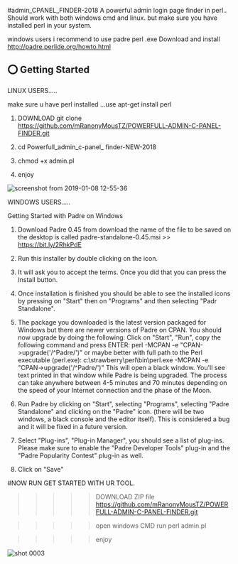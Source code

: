 #admin_CPANEL_FINDER-2018
A powerful admin login page finder in perl.. Should work with both windows cmd and linux. 
but make sure you have installed perl in your system.

windows users i recommend to use padre perl .exe Download and install http://padre.perlide.org/howto.html



## ⭕️ Getting Started

LINUX USERS.....

make sure u have perl installed ...use apt-get install perl

1. DOWNLOAD git clone https://github.com/mRanonyMousTZ/POWERFULL-ADMIN-C-PANEL-FINDER.git

2. cd Powerfull_admin_c-panel_ finder-NEW-2018

3. chmod +x admin.pl

4. enjoy

![screenshot from 2019-01-08 12-55-36](https://user-images.githubusercontent.com/38766899/50826474-c5e3e580-134c-11e9-86e4-a4f8df52d90e.png)




WINDOWS USERS.....

 Getting Started with Padre on Windows

1. Download Padre 0.45 from download the name of the file to be saved on the desktop is called padre-standalone-0.45.msi >> https://bit.ly/2RhkPdE

2. Run this installer by double clicking on the icon.

3. It will ask you to accept the terms. Once you did that you can press the Install button.

4. Once installation is finished you should be able to see the installed icons by pressing on "Start" then on "Programs" and then selecting "Padr
   Standalone".

5. The package you downloaded is the latest version packaged for Windows but there are newer versions of Padre on CPAN. You should now upgrade by
    doing the following: Click on "Start", "Run", copy the following command and press ENTER:
    perl -MCPAN -e "CPAN->upgrade('/^Padre/')"
    or maybe better with full path to the Perl executable (perl.exe):
    c:\strawberry\perl\bin\perl.exe -MCPAN -e "CPAN->upgrade('/^Padre/')"
    This will open a black window. You'll see text printed in that window while Padre is being upgraded. The process can take anywhere between 4-5
    minutes and 70 minutes depending on the speed of your Internet connection and the phase of the Moon.
    
6. Run Padre by clicking on "Start", selecting "Programs", selecting "Padre Standalone" and clicking on the "Padre" icon. (there will be two windows,
   a black console and the editor itself). This is considered a bug and it will be fixed in a future version.
   
7. Select "Plug-ins", "Plug-in Manager", you should see a list of plug-ins. Please make sure to enable the "Padre Developer Tools" plug-in and the
  "Padre Popularity Contest" plug-in as well.
    
8. Click on "Save"


#NOW RUN GET STARTED WITH UR TOOL.

>>>>> DOWNLOAD ZIP file https://github.com/mRanonyMousTZ/POWERFULL-ADMIN-C-PANEL-FINDER.git

>>>>> open windows CMD run perl admin.pl

>>>>> enjoy

![shot 0003](https://user-images.githubusercontent.com/38766899/50826609-2bd06d00-134d-11e9-8b64-226fb36ceab5.png)



